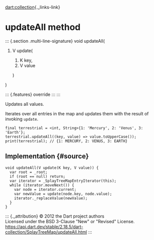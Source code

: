 [dart:collection](../../dart-collection/dart-collection-library){._links-link}

updateAll method
================

::: {.section .multi-line-signature}
void updateAll(

1.  V update(
    1.  K key,
    2.  V value

    )

)

::: {.features}
override
:::
:::

Updates all values.

Iterates over all entries in the map and updates them with the result of
invoking `update`.

``` {.language-dart data-language="dart"}
final terrestrial = <int, String>{1: 'Mercury', 2: 'Venus', 3: 'Earth'};
terrestrial.updateAll((key, value) => value.toUpperCase());
print(terrestrial); // {1: MERCURY, 2: VENUS, 3: EARTH}
```

Implementation {#source}
--------------

``` {.language-dart data-language="dart"}
void updateAll(V update(K key, V value)) {
  var root = _root;
  if (root == null) return;
  var iterator = _SplayTreeMapEntryIterator(this);
  while (iterator.moveNext()) {
    var node = iterator.current;
    var newValue = update(node.key, node.value);
    iterator._replaceValue(newValue);
  }
}
```

::: {._attribution}
© 2012 the Dart project authors\
Licensed under the BSD 3-Clause \"New\" or \"Revised\" License.\
<https://api.dart.dev/stable/2.18.5/dart-collection/SplayTreeMap/updateAll.html>
:::
